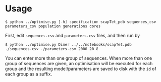 # Usage
```
$ python ../optimise.py [-h] specification scapTet_pdb sequences_csv parameters_csv population generations cores
```

First, edit `sequences.csv` and `parameters.csv` files, and then run by
```
$ python ../optimise.py Dimer ../../notebooks/scapTet.pdb  ./sequences.csv ./parameters.csv 2000 20 8
```
You can enter more than one group of sequences. When more than one group of sequences are given, an optimisation will be executed for each group and the resulting model/parameters are saved to disk with the `id` of each group as a suffix.